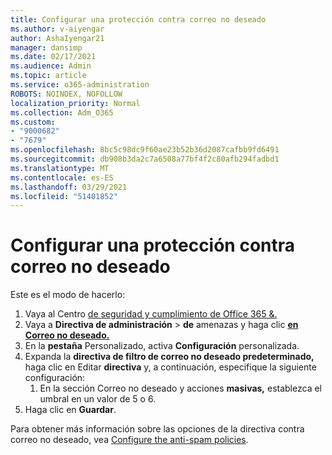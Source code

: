 ```yaml
---
title: Configurar una protección contra correo no deseado
ms.author: v-aiyengar
author: AshaIyengar21
manager: dansimp
ms.date: 02/17/2021
ms.audience: Admin
ms.topic: article
ms.service: o365-administration
ROBOTS: NOINDEX, NOFOLLOW
localization_priority: Normal
ms.collection: Adm_O365
ms.custom:
- "9000682"
- "7679"
ms.openlocfilehash: 8bc5c98dc9f60ae23b52b36d2087cafbb9fd6491
ms.sourcegitcommit: db908b3da2c7a6508a77bf4f2c80afb294fadbd1
ms.translationtype: MT
ms.contentlocale: es-ES
ms.lasthandoff: 03/29/2021
ms.locfileid: "51401852"
---
```

# <a name="set-up-an-anti-spam-protection"></a>Configurar una protección contra correo no deseado

Este es el modo de hacerlo:

1. Vaya al Centro [de seguridad y cumplimiento de Office 365 &.](https://go.microsoft.com/fwlink/p/?linkid=2077143)
1. Vaya a **Directiva de administración**  >  **de** amenazas y haga clic **[en Correo no deseado.](https://go.microsoft.com/fwlink/p/?linkid=2077143)**
1. En la **pestaña** Personalizado, activa **Configuración** personalizada.
1. Expanda la **directiva de filtro de correo no deseado predeterminado,** haga clic en Editar **directiva** y, a continuación, especifique la siguiente configuración:
    1. En la sección Correo no deseado y acciones **masivas,** establezca el umbral en un valor de 5 o 6.
1. Haga clic en **Guardar**.

Para obtener más información sobre las opciones de la directiva contra correo no deseado, vea [Configure the anti-spam policies](https://go.microsoft.com/fwlink/?linkid=2092051).
